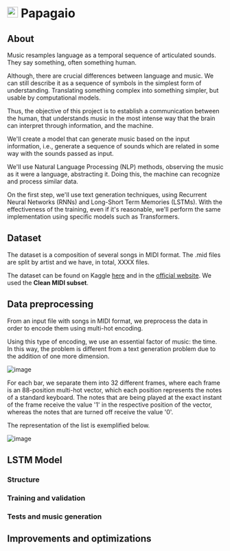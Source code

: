 # <img src="https://user-images.githubusercontent.com/49798588/122488739-793c7400-cfb4-11eb-9a26-f67fe47b7fb9.png" alt="drawing" width="25"/> Papagaio 

## About

Music resamples language as a temporal sequence of articulated sounds. They say something, often something human.

Although, there are crucial differences between language and music. We can still describe it as a sequence of symbols in the simplest form of understanding. Translating something complex into something simpler, but usable by computational models.

Thus, the objective of this project is to establish a communication between the human, that understands music in the most intense way that the brain can interpret through information, and the machine.

We'll create a model that can generate music based on the input information, i.e., generate a sequence of sounds which are related in some way with the sounds passed as input.

We'll use Natural Language Processing (NLP) methods, observing the music as it were a language, abstracting it. Doing this, the machine can recognize and process similar data.

On the first step, we'll use text generation techniques, using Recurrent Neural Networks (RNNs) and Long-Short Term Memories (LSTMs). With the effectiveness of the training, even if it's reasonable, we'll perform the same implementation using specific models such as Transformers.

## Dataset
The dataset is a composition of several songs in MIDI format. The .mid files are split by artist and we have, in total, XXXX files.

The dataset can be found on Kaggle [here](https://www.kaggle.com/edufantini/songs-in-midi) and in the [official website](https://colinraffel.com/projects/lmd/). We used the **Clean MIDI subset**.

## Data preprocessing
From an input file with songs in MIDI format, we preprocess the data in order to encode them using multi-hot encoding.

Using this type of encoding, we use an essential factor of music: the time. In this way, the problem is different from a text generation problem due to the addition of one more dimension.

![image](https://user-images.githubusercontent.com/49798588/120706718-cdf9ce00-c48f-11eb-8eb1-db7f31cf26af.png)

For each bar, we separate them into 32 different frames, where each frame is an 88-position multi-hot vector, which each position represents the notes of a standard keyboard. The notes that are being played at the exact instant of the frame receive the value '1' in the respective position of the vector, whereas the notes that are turned off receive the value '0'.

The representation of the list is exemplified below.

![image](https://user-images.githubusercontent.com/49798588/120706592-ac004b80-c48f-11eb-9aad-89ce5634029a.png)

## LSTM Model

### Structure

### Training and validation

### Tests and music generation

## Improvements and optimizations
